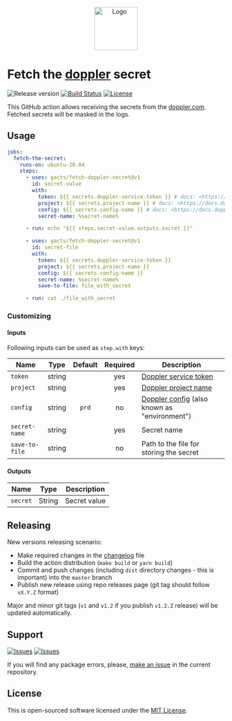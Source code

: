<p align="center">
  <img src="https://avatars.githubusercontent.com/u/34022344?s=200&v=4" alt="Logo" width="100" />
</p>

# Fetch the [doppler][doppler] secret

![Release version][badge_release_version]
[![Build Status][badge_build]][link_build]
[![License][badge_license]][link_license]

This GitHub action allows receiving the secrets from the [doppler.com][doppler]. Fetched secrets will be masked in the logs.

## Usage

```yaml
jobs:
  fetch-the-secret:
    runs-on: ubuntu-20.04
    steps:
      - uses: gacts/fetch-doppler-secret@v1
        id: secret-value
        with:
          token: ${{ secrets.doppler-service-token }} # docs: <https://docs.doppler.com/docs/enclave-service-tokens>
          project: ${{ secrets.project-name }} # docs: <https://docs.doppler.com/docs/enclave-project-setup>
          config: ${{ secrets.config-name }} # docs: <https://docs.doppler.com/docs/enclave-root-configs>
          secret-name: %secret-name%

      - run: echo "${{ steps.secret-value.outputs.secret }}"

      - uses: gacts/fetch-doppler-secret@v1
        id: secret-file
        with:
          token: ${{ secrets.doppler-service-token }}
          project: ${{ secrets.project-name }}
          config: ${{ secrets.config-name }}
          secret-name: %secret-name%
          save-to-file: file_with_secret

      - run: cat ./file_with_secret
```

### Customizing

#### Inputs

Following inputs can be used as `step.with` keys:

| Name           |  Type  | Default | Required | Description                                                    |
|----------------|:------:|:-------:|:--------:|----------------------------------------------------------------|
| `token`        | string |         |   yes    | [Doppler service token][doppler-service-tokens]                |
| `project`      | string |         |   yes    | [Doppler project name][doppler-project-name]                   |
| `config`       | string |  `prd`  |    no    | [Doppler config][doppler-config] (also known as "environment") |
| `secret-name`  | string |         |   yes    | Secret name                                                    |
| `save-to-file` | string |         |    no    | Path to the file for storing the secret                        |

[doppler-service-tokens]:https://docs.doppler.com/docs/enclave-service-tokens
[doppler-project-name]:https://docs.doppler.com/docs/enclave-project-setup
[doppler-config]:https://docs.doppler.com/docs/enclave-root-configs

#### Outputs

| Name     | Type   | Description  |
|----------|--------|--------------|
| `secret` | String | Secret value |

## Releasing

New versions releasing scenario:

- Make required changes in the [changelog](CHANGELOG.md) file
- Build the action distribution (`make build` or `yarn build`)
- Commit and push changes (including `dist` directory changes - this is important) into the `master` branch
- Publish new release using repo releases page (git tag should follow `vX.Y.Z` format)

Major and minor git tags (`v1` and `v1.2` if you publish `v1.2.Z` release) will be updated automatically.

## Support

[![Issues][badge_issues]][link_issues]
[![Issues][badge_pulls]][link_pulls]

If you will find any package errors, please, [make an issue][link_create_issue] in the current repository.

## License

This is open-sourced software licensed under the [MIT License][link_license].

[badge_build]:https://img.shields.io/github/workflow/status/gacts/fetch-doppler-secret/tests?maxAge=30
[badge_release_version]:https://img.shields.io/github/release/gacts/fetch-doppler-secret.svg?maxAge=30
[badge_license]:https://img.shields.io/github/license/gacts/fetch-doppler-secret.svg?longCache=true
[badge_release_date]:https://img.shields.io/github/release-date/gacts/fetch-doppler-secret.svg?maxAge=180
[badge_commits_since_release]:https://img.shields.io/github/commits-since/gacts/fetch-doppler-secret/latest.svg?maxAge=45
[badge_issues]:https://img.shields.io/github/issues/gacts/fetch-doppler-secret.svg?maxAge=45
[badge_pulls]:https://img.shields.io/github/issues-pr/gacts/fetch-doppler-secret.svg?maxAge=45

[link_build]:https://github.com/gacts/fetch-doppler-secret/actions
[link_license]:https://github.com/gacts/fetch-doppler-secret/blob/master/LICENSE
[link_issues]:https://github.com/gacts/fetch-doppler-secret/issues
[link_create_issue]:https://github.com/gacts/fetch-doppler-secret/issues/new
[link_pulls]:https://github.com/gacts/fetch-doppler-secret/pulls

[doppler]:https://doppler.com/

